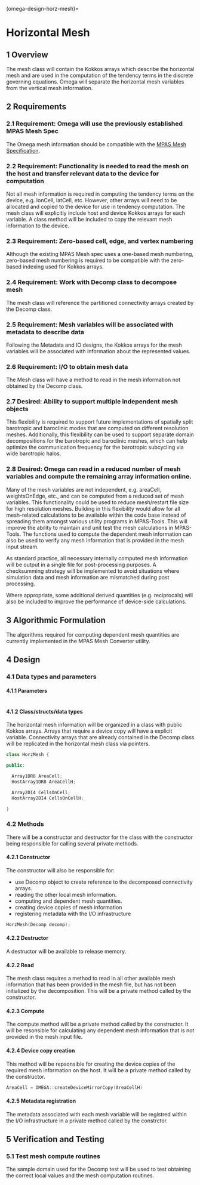 (omega-design-horz-mesh)=
# Horizontal Mesh

## 1 Overview

The mesh class will contain the Kokkos arrays which describe the horizontal mesh and are used in the computation of the tendency terms in the discrete governing equations. Omega will separate the horizontal mesh variables from the vertical mesh information.

## 2 Requirements

### 2.1 Requirement: Omega will use the previously established MPAS Mesh Spec

The Omega mesh information should be compatible with the [MPAS Mesh Specification](https://mpas-dev.github.io/files/documents/MPAS-MeshSpec.pdf).

### 2.2 Requirement: Functionality is needed to read the mesh on the host and transfer relevant data to the device for computation

Not all mesh information is required in computing the tendency terms on the device, e.g. lonCell, latCell, etc.
However, other arrays will need to be allocated and copied to the device for use in tendency computation.
The mesh class will explicitly include host and device Kokkos arrays for each variable.
A class method will be included to copy the relevant mesh information to the device.

### 2.3 Requirement: Zero-based cell, edge, and vertex numbering

Although the existing MPAS Mesh spec uses a one-based mesh numbering, zero-based mesh numbering is required to be compatible with the zero-based indexing used for Kokkos arrays.

### 2.4 Requirement: Work with Decomp class to decompose mesh

The mesh class will reference the partitioned connectivity arrays created by the Decomp class.

### 2.5 Requirement: Mesh variables will be associated with metadata to describe data

Following the Metadata and IO designs, the Kokkos arrays for the mesh variables will be associated with information about the represented values.

### 2.6 Requirement: I/O to obtain mesh data

The Mesh class will have a method to read in the mesh information not obtained by the Decomp class.

### 2.7 Desired: Ability to support multiple independent mesh objects

This flexibility is required to support future implementations of spatially split barotropic and baroclinic modes that are computed on different resolution meshes.
Additionally, this flexibility can be used to support separate domain decompositions for the barotropic and baroclinic meshes, which can help optimize the communication frequency for the barotropic subcycling via wide barotropic halos.

### 2.8 Desired: Omega can read in a reduced number of mesh variables and compute the remaining array information online.

Many of the mesh variables are not independent, e.g.  areaCell, weightsOnEdge, etc., and can be computed from a reduced set of mesh variables.
This functionality could be used to reduce mesh/restart file size for high resolution meshes.
Building in this flexibility would allow for all mesh-related calculations to be available within the code base instead of spreading them amongst various utility programs in MPAS-Tools.
This will improve the ability to maintain and unit test the mesh calculations in MPAS-Tools.
The functions used to compute the dependent mesh information can also be used to verify any mesh information that is provided in the mesh input stream.

As standard practice, all necessary internally computed mesh information will be output in a single file for post-processing purposes.
A checksumming strategy will be implemented to avoid situations where simulation data and mesh information are mismatched during post processing.

Where appropriate, some additional derived quantities (e.g. reciprocals) will also be included to improve the performance of device-side calculations.

## 3 Algorithmic Formulation

The algorithms required for computing dependent mesh quantities are currently implemented in the MPAS Mesh Converter utility.

## 4 Design

### 4.1 Data types and parameters

#### 4.1.1 Parameters

```c++

```

#### 4.1.2 Class/structs/data types
The horizontal mesh information will be organized in a class with public Kokkos arrays.
Arrays that require a device copy will have a explicit variable.
Connectivity arrays that are already contained in the Decomp class will be replicated in the horizontal mesh class via pointers.
```c++
class HorzMesh {

public:

  Array1DR8 AreaCell;
  HostArray1DR8 AreaCellH;

  Array2DI4 CellsOnCell;
  HostArray2DI4 CellsOnCellH;

}
```

### 4.2 Methods

There will be a constructor and destructor for the class with the constructor being responsible for calling several private methods.

#### 4.2.1 Constructor
The constructor will also be responsible for:
  * use Decomp object to create reference to the decomposed connectivity arrays.
  * reading the other local mesh information.
  * computing and dependent mesh quantities.
  * creating device copies of mesh information
  * registering metadata with the I/O infrastructure

```c++
HorzMesh(Decomp decomp);
```

#### 4.2.2 Destructor
A destructor will be available to release memory.

#### 4.2.2 Read
The mesh class requires a method to read in all other available mesh information that has been provided in the mesh file, but has not been initialized by the decomposition. This will be a private method called by the constructor.

#### 4.2.3 Compute
The compute method will be a private method called by the constructor. It will be resonsible for calculating any dependent mesh information that is not provided in the mesh input file.

#### 4.2.4 Device copy creation
This method will be repsonsible for creating the device copies of the required mesh information on the host. It will be a private method called by the constructor.

```c++
AreaCell = OMEGA::createDeviceMirrorCopy(AreaCellH)

```

#### 4.2.5 Metadata registration
The metadata associated with each mesh variable will be registred within the I/O infrastructure in a private method called by the constrctor.


## 5 Verification and Testing

### 5.1 Test mesh compute routines

The sample domain used for the Decomp test will be used to test obtaining the correct local values and the mesh computation routines.
